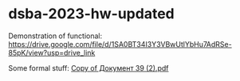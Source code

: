 # dsba-2023-hw-updated


Demonstration of functional:
https://drive.google.com/file/d/1SA0BT34I3Y3VBwUtlYbHu7AdRSe-85pK/view?usp=drive_link

Some formal stuff:
[Copy of Документ 39 (2).pdf](https://github.com/artym359/dsba-2023-hw-updated/files/11977201/Copy.of.39.2.pdf)

